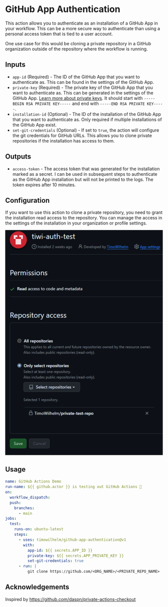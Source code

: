 # GitHub App Authentication

This action allows you to authenticate as an installation of a GitHub App in your workflow. This can
be a more secure way to authenticate than using a personal access token that is tied to a user
account.

One use case for this would be cloning a private repository in a GitHub organization outside of the
repository where the workflow is running.

## Inputs

- `app-id` (Required) - The ID of the GitHub App that you want to authenticate as. This can be found
  in the settings of the GitHub App.
- `private-key` (Required) - The private key of the GitHub App that you want to authenticate as.
  This can be generated in the settings of the GitHub App.
  [Learn more about private keys](https://docs.github.com/apps/building-github-apps/authentication-options-for-github-apps/#generating-a-private-key).
  It should start with `-----BEGIN RSA PRIVATE KEY-----` and end with
  `-----END RSA PRIVATE KEY-----`.
- `installation-id` (Optional) - The ID of the installation of the GitHub App that you want to
  authenticate as. Only required if multiple installations of the GitHub App exist.
- `set-git-credentials` (Optional) - If set to `true`, the action will configure the git credentials
  for GitHub URLs. This allows you to clone private repositories if the installation has access to
  them.

## Outputs

- `access-token` - The access token that was generated for the installation marked as a secret. I
  can be used in subsequent steps to authenticate as the GitHub App installation but will not be
  printed to the logs. The token expires after 10 minutes.

## Configuration

If you want to use this action to clone a private repository, you need to grant the installation read access to the repository. You can manage the access in the settings of the installation in your organization or profile settings.

![Repository Access Settings](/docs/repo_access.png)

## Usage

```yaml
name: GitHub Actions Demo
run-name: ${{ github.actor }} is testing out GitHub Actions 🚀
on:
  workflow_dispatch:
  push:
    branches:
      - main
jobs:
  test:
    runs-on: ubuntu-latest
    steps:
      - uses: timowilhelm/github-app-authentication@v1
        with:
          app-id: ${{ secrets.APP_ID }}
          private-key: ${{ secrets.APP_PRIVATE_KEY }}
          set-git-credentials: true
      - run: |
          git clone https://github.com/<ORG_NAME>/<PRIVATE_REPO_NAME>
```

## Acknowledgements

Inspired by https://github.com/daspn/private-actions-checkout
